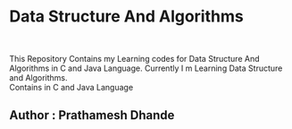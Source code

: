 # Data Structure And Algorithms
</br>
<p align='left'>
This Repository Contains my Learning codes for Data Structure And Algorithms in C and Java Language.
Currently I m Learning Data Structure and Algorithms.
</br>
Contains in C and Java Language</p>

## Author : Prathamesh Dhande